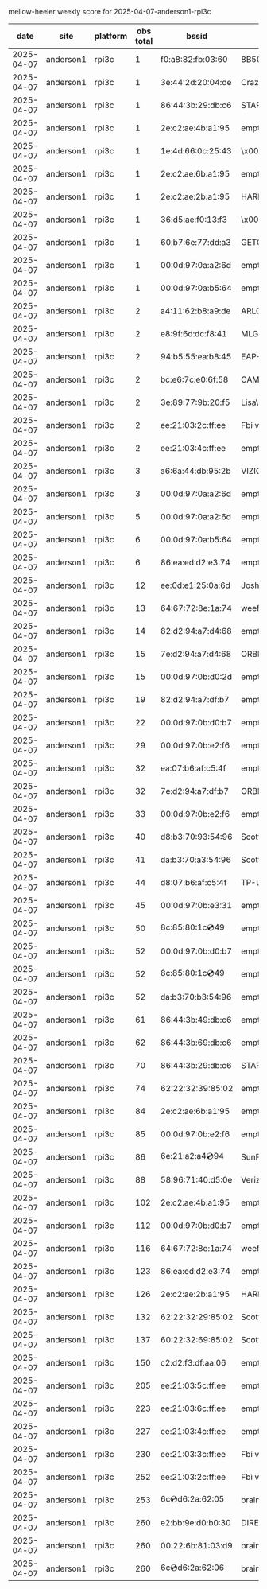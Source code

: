 mellow-heeler weekly score for 2025-04-07-anderson1-rpi3c

|date|site|platform|obs total|bssid|ssid|
|--|--|--|--|--|--|
|2025-04-07|anderson1|rpi3c|1|f0:a8:82:fb:03:60|8B50834C|
|2025-04-07|anderson1|rpi3c|1|3e:44:2d:20:04:de|CrazyKFamily|
|2025-04-07|anderson1|rpi3c|1|86:44:3b:29:db:c6|STARLORD|
|2025-04-07|anderson1|rpi3c|1|2e:c2:ae:4b:a1:95|empty_ssid|
|2025-04-07|anderson1|rpi3c|1|1e:4d:66:0c:25:43|\x00\x00\x00\x00\x00\x00\x00\x00\x00\x00\x00\x00\x00\x00\x00\x00\x00\x00\x00\x00\x00|
|2025-04-07|anderson1|rpi3c|1|2e:c2:ae:6b:a1:95|empty_ssid|
|2025-04-07|anderson1|rpi3c|1|2e:c2:ae:2b:a1:95|HARMON|
|2025-04-07|anderson1|rpi3c|1|36:d5:ae:f0:13:f3|\x00\x00\x00\x00\x00\x00\x00\x00\x00\x00\x00\x00\x00\x00|
|2025-04-07|anderson1|rpi3c|1|60:b7:6e:77:dd:a3|GETOFFMYWIFI|
|2025-04-07|anderson1|rpi3c|1|00:0d:97:0a:a2:6d|empty_ssid|
|2025-04-07|anderson1|rpi3c|1|00:0d:97:0a:b5:64|empty_ssid|
|2025-04-07|anderson1|rpi3c|2|a4:11:62:b8:a9:de|ARLO_VMB_5728706419|
|2025-04-07|anderson1|rpi3c|2|e8:9f:6d:dc:f8:41|MLG10223|
|2025-04-07|anderson1|rpi3c|2|94:b5:55:ea:b8:45|EAP-7D752|
|2025-04-07|anderson1|rpi3c|2|bc:e6:7c:e0:6f:58|CAMBIUM_2.4GHz_E06F58|
|2025-04-07|anderson1|rpi3c|2|3e:89:77:9b:20:f5|Lisa\xE2\x80\x99s leash|
|2025-04-07|anderson1|rpi3c|2|ee:21:03:2c:ff:ee|Fbi van 13|
|2025-04-07|anderson1|rpi3c|2|ee:21:03:4c:ff:ee|empty_ssid|
|2025-04-07|anderson1|rpi3c|3|a6:6a:44:db:95:2b|VIZIOCastAudio2169|
|2025-04-07|anderson1|rpi3c|3|00:0d:97:0a:a2:6d|empty_ssid|
|2025-04-07|anderson1|rpi3c|5|00:0d:97:0a:a2:6d|empty_ssid|
|2025-04-07|anderson1|rpi3c|6|00:0d:97:0a:b5:64|empty_ssid|
|2025-04-07|anderson1|rpi3c|6|86:ea:ed:d2:e3:74|empty_ssid|
|2025-04-07|anderson1|rpi3c|12|ee:0d:e1:25:0a:6d|JoshLily|
|2025-04-07|anderson1|rpi3c|13|64:67:72:8e:1a:74|weefee|
|2025-04-07|anderson1|rpi3c|14|82:d2:94:a7:d4:68|empty_ssid|
|2025-04-07|anderson1|rpi3c|15|7e:d2:94:a7:d4:68|ORBI67|
|2025-04-07|anderson1|rpi3c|15|00:0d:97:0b:d0:2d|empty_ssid|
|2025-04-07|anderson1|rpi3c|19|82:d2:94:a7:df:b7|empty_ssid|
|2025-04-07|anderson1|rpi3c|22|00:0d:97:0b:d0:b7|empty_ssid|
|2025-04-07|anderson1|rpi3c|29|00:0d:97:0b:e2:f6|empty_ssid|
|2025-04-07|anderson1|rpi3c|32|ea:07:b6:af:c5:4f|empty_ssid|
|2025-04-07|anderson1|rpi3c|32|7e:d2:94:a7:df:b7|ORBI67|
|2025-04-07|anderson1|rpi3c|33|00:0d:97:0b:e2:f6|empty_ssid|
|2025-04-07|anderson1|rpi3c|40|d8:b3:70:93:54:96|Scott WiFi|
|2025-04-07|anderson1|rpi3c|41|da:b3:70:a3:54:96|Scott IoT Wifi|
|2025-04-07|anderson1|rpi3c|44|d8:07:b6:af:c5:4f|TP-Link_C54F|
|2025-04-07|anderson1|rpi3c|45|00:0d:97:0b:e3:31|empty_ssid|
|2025-04-07|anderson1|rpi3c|50|8c:85:80:1c:cd:49|empty_ssid|
|2025-04-07|anderson1|rpi3c|52|00:0d:97:0b:d0:b7|empty_ssid|
|2025-04-07|anderson1|rpi3c|52|8c:85:80:1c:cd:49|empty_ssid|
|2025-04-07|anderson1|rpi3c|52|da:b3:70:b3:54:96|empty_ssid|
|2025-04-07|anderson1|rpi3c|61|86:44:3b:49:db:c6|empty_ssid|
|2025-04-07|anderson1|rpi3c|62|86:44:3b:69:db:c6|empty_ssid|
|2025-04-07|anderson1|rpi3c|70|86:44:3b:29:db:c6|STARLORD|
|2025-04-07|anderson1|rpi3c|74|62:22:32:39:85:02|empty_ssid|
|2025-04-07|anderson1|rpi3c|84|2e:c2:ae:6b:a1:95|empty_ssid|
|2025-04-07|anderson1|rpi3c|85|00:0d:97:0b:e2:f6|empty_ssid|
|2025-04-07|anderson1|rpi3c|86|6e:21:a2:a4:cd:94|SunPower21450|
|2025-04-07|anderson1|rpi3c|88|58:96:71:40:d5:0e|Verizon_SLMG6B|
|2025-04-07|anderson1|rpi3c|102|2e:c2:ae:4b:a1:95|empty_ssid|
|2025-04-07|anderson1|rpi3c|112|00:0d:97:0b:d0:b7|empty_ssid|
|2025-04-07|anderson1|rpi3c|116|64:67:72:8e:1a:74|weefee|
|2025-04-07|anderson1|rpi3c|123|86:ea:ed:d2:e3:74|empty_ssid|
|2025-04-07|anderson1|rpi3c|126|2e:c2:ae:2b:a1:95|HARMON|
|2025-04-07|anderson1|rpi3c|132|62:22:32:29:85:02|Scott IoT Wifi|
|2025-04-07|anderson1|rpi3c|137|60:22:32:69:85:02|Scott WiFi|
|2025-04-07|anderson1|rpi3c|150|c2:d2:f3:df:aa:06|empty_ssid|
|2025-04-07|anderson1|rpi3c|205|ee:21:03:5c:ff:ee|empty_ssid|
|2025-04-07|anderson1|rpi3c|223|ee:21:03:6c:ff:ee|empty_ssid|
|2025-04-07|anderson1|rpi3c|227|ee:21:03:4c:ff:ee|empty_ssid|
|2025-04-07|anderson1|rpi3c|230|ee:21:03:3c:ff:ee|Fbi van 13|
|2025-04-07|anderson1|rpi3c|252|ee:21:03:2c:ff:ee|Fbi van 13|
|2025-04-07|anderson1|rpi3c|253|6c:cd:d6:2a:62:05|braingang2_5GEXT|
|2025-04-07|anderson1|rpi3c|260|e2:bb:9e:d0:b0:30|DIRECT-9ED03030|
|2025-04-07|anderson1|rpi3c|260|00:22:6b:81:03:d9|braingang2|
|2025-04-07|anderson1|rpi3c|260|6c:cd:d6:2a:62:06|braingang2_2GEXT|
